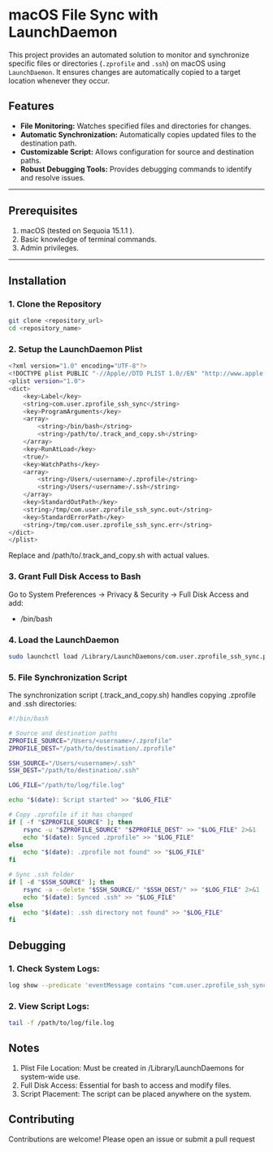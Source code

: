 # macOS File Sync with LaunchDaemon

This project provides an automated solution to monitor and synchronize specific files or directories (`.zprofile` and `.ssh`) on macOS using `LaunchDaemon`. It ensures changes are automatically copied to a target location whenever they occur.

## Features

- **File Monitoring:** Watches specified files and directories for changes.
- **Automatic Synchronization:** Automatically copies updated files to the destination path.
- **Customizable Script:** Allows configuration for source and destination paths.
- **Robust Debugging Tools:** Provides debugging commands to identify and resolve issues.

---

## Prerequisites

1. macOS (tested on Sequoia 15.1.1 ).
2. Basic knowledge of terminal commands.
3. Admin privileges.

---

## Installation

### 1. Clone the Repository
```bash
git clone <repository_url>
cd <repository_name>
```
### 2. Setup the LaunchDaemon Plist
```bash
<?xml version="1.0" encoding="UTF-8"?>
<!DOCTYPE plist PUBLIC "-//Apple//DTD PLIST 1.0//EN" "http://www.apple.com/DTDs/PropertyList-1.0.dtd">
<plist version="1.0">
<dict>
    <key>Label</key>
    <string>com.user.zprofile_ssh_sync</string>
    <key>ProgramArguments</key>
    <array>
        <string>/bin/bash</string>
        <string>/path/to/.track_and_copy.sh</string>
    </array>
    <key>RunAtLoad</key>
    <true/>
    <key>WatchPaths</key>
    <array>
        <string>/Users/<username>/.zprofile</string>
        <string>/Users/<username>/.ssh</string>
    </array>
    <key>StandardOutPath</key>
    <string>/tmp/com.user.zprofile_ssh_sync.out</string>
    <key>StandardErrorPath</key>
    <string>/tmp/com.user.zprofile_ssh_sync.err</string>
</dict>
</plist>
```
Replace <username> and /path/to/.track_and_copy.sh with actual values.

### 3. Grant Full Disk Access to Bash
Go to System Preferences → Privacy & Security → Full Disk Access and add:
- /bin/bash

### 4. Load the LaunchDaemon
```bash
sudo launchctl load /Library/LaunchDaemons/com.user.zprofile_ssh_sync.plist
```

### 5. File Synchronization Script
The synchronization script (.track_and_copy.sh) handles copying .zprofile and .ssh directories:
```bash
#!/bin/bash

# Source and destination paths
ZPROFILE_SOURCE="/Users/<username>/.zprofile"
ZPROFILE_DEST="/path/to/destination/.zprofile"

SSH_SOURCE="/Users/<username>/.ssh"
SSH_DEST="/path/to/destination/.ssh"

LOG_FILE="/path/to/log/file.log"

echo "$(date): Script started" >> "$LOG_FILE"

# Copy .zprofile if it has changed
if [ -f "$ZPROFILE_SOURCE" ]; then
    rsync -u "$ZPROFILE_SOURCE" "$ZPROFILE_DEST" >> "$LOG_FILE" 2>&1
    echo "$(date): Synced .zprofile" >> "$LOG_FILE"
else
    echo "$(date): .zprofile not found" >> "$LOG_FILE"
fi

# Sync .ssh folder
if [ -d "$SSH_SOURCE" ]; then
    rsync -a --delete "$SSH_SOURCE/" "$SSH_DEST/" >> "$LOG_FILE" 2>&1
    echo "$(date): Synced .ssh" >> "$LOG_FILE"
else
    echo "$(date): .ssh directory not found" >> "$LOG_FILE"
fi
```

## Debugging

### 1.	Check System Logs:
```bash
log show --predicate 'eventMessage contains "com.user.zprofile_ssh_sync"' --info --debug --last 5m
```

### 2.	View Script Logs:
```bash
tail -f /path/to/log/file.log
```

## Notes
1.	Plist File Location: Must be created in /Library/LaunchDaemons for system-wide use.
2.	Full Disk Access: Essential for bash to access and modify files.
3.	Script Placement: The script can be placed anywhere on the system.

## Contributing
Contributions are welcome! Please open an issue or submit a pull request
